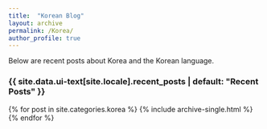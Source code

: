 ```yaml
---
title:  "Korean Blog"
layout: archive
permalink: /Korea/
author_profile: true
---
```


Below are recent posts about Korea and the Korean language.

<h3 class="archive__subtitle">{{ site.data.ui-text[site.locale].recent_posts | default: "Recent Posts" }}</h3>
{% for post in site.categories.korea %}
  {% include archive-single.html %}
{% endfor %}